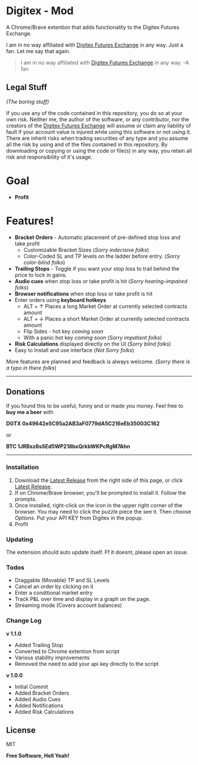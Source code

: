 # Digitex - Mod

A Chrome/Brave extention that adds functionality to the Digitex Futures Exchange. 

I am in no way affiliated with [Digitex Futures Exchange] in any way. Just a fan.
Let me say that again. 
> I am in no way affiliated with [Digitex Futures Exchange] in any way.
-A fan

## Legal Stuff
*(The boring stuff)*

If you use any of the code contained in this repository, you do so at your own risk. Neither me, the author of the software, or any contributor, nor the creators of the [Digitex Futures Exchange] will assume or claim any liability of fault if your account value is injured while using this software or not using it. There are inherit risks when trading securities of any type and you assume all the risk by using and of the files contained in this repository. By downloading or copying or using the code or file(s) in any way, you retain all risk and responsibility of it's usage. 

# Goal

- **Profit**

# Features!

  - **Bracket Orders** - Automatic placement of pre-defined stop loss and take profit
    - Customizable Bracket Sizes (*Sorry indecisive folks*)
    - Color-Coded SL and TP levels on the ladder before entry. (*Sorry color-blind folks*)
  - **Trailing Stops** - Toggle if you want your stop loss to trail behind the price to lock in gains.
  - **Audio cues** when stop loss or take profit is hit (*Sorry hearing-impaired folks*)
  - **Browser notifications** when stop loss or take profit is hit
  - Enter orders using **keyboard hotkeys**
    - ALT + ↑ Places a long Market Order at currently selected contracts amount
    - ALT + ↓ Places a short Market Order at currently selected contracts amount
    - Flip Sides - hot key *coming soon*
    - With a panic hot key *coming soon* (*Sorry impatient folks*)
  - **Risk Calculations** displayed directly on the UI (*Sorry blind folks*)
  - Easy to Install and use interface (*Not Sorry folks*)

More features are planned and feedback is always welcome. (*Sorry there is a typo in there folks*)
****
## Donations
If you found this to be useful, funny and or made you money. Feel free to **buy me a beer** with 

**DGTX 0x49642e5C95a2AB3aF0779dA5C216eEb35003C162**

or 

**BTC 1JRBsz8sSEd5WP218bxQrkbWKPcRgM7Ahn**
****

### Installation

1. Download the [Latest Release] from the right side of this page, or click [Latest Release].
2. If on Chrome/Brave browser, you'll be prompted to install it. Follow the prompts.
3. Once installed, right-click on the icon in the upper right corner of the browser. You may need to click the puzzle piece the see it. Then choose *Options*. Put your API KEY from Digitex in the popup. 
4. Profit

### Updating

The extension should auto update itself. Ff it doesnt, please open an issue.

### Todos

 - Draggable (Movable) TP and SL Levels
 - Cancel an order by clicking on it
 - Enter a conditional market entry
 - Track P&L over time and display in a graph on the page.
 - Streaming mode (Covers account balances)

 ### Change Log

**v 1.1.0**
 
 - Added Trailing Stop
 - Converted to Chrome extention from script
 - Various stability improvements
 - Removed the need to add your api key directly to the script


**v 1.0.0**
 
 - Initial Commit
 - Added Bracket Orders
 - Added Audio Cues
 - Added Notifications
 - Added Risk Calculations

License
----

MIT


**Free Software, Hell Yeah!**

[//]: # (These are reference links used in the body of this note and get stripped out when the markdown processor does its job. There is no need to format nicely because it shouldn't be seen. Thanks SO - http://stackoverflow.com/questions/4823468/store-comments-in-markdown-syntax)


   [Bracket Script]: <https://raw.githubusercontent.com/Your-Name-Here/Digitex-Mods/main/Minified/digitexbracket.min.js>
   [git-repo-url]: <https://github.com/Your-Name-Here/Digitex-Mods>
   [Digitex Futures Exchange]: <https://exchange.digitexfutures.com/>
   [Buy Lambo(t)]: <https://lambot.app>
   [API KEY]: <https://exchange.digitexfutures.com/profile/api>
   [Latest Release]: <https://github.com/Your-Name-Here/DigitexMod/releases/download/v1.0/DigitexMod.crx>
